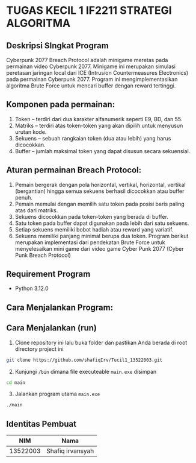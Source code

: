 # TUGAS KECIL 1 IF2211 STRATEGI ALGORITMA

## Deskripsi SIngkat Program

Cyberpunk 2077 Breach Protocol adalah minigame meretas pada permainan video Cyberpunk 2077. Minigame ini merupakan simulasi peretasan jaringan local dari ICE (Intrusion Countermeasures Electronics) pada permainan Cyberpunk 2077. Program ini mengimplementasikan algoritma Brute Force untuk mencari buffer dengan reward tertinggi.

## Komponen pada permainan:

1. Token – terdiri dari dua karakter alfanumerik seperti E9, BD, dan 55.
2. Matriks – terdiri atas token-token yang akan dipilih untuk menyusun urutan kode.
3. Sekuens – sebuah rangkaian token (dua atau lebih) yang harus dicocokkan.
4. Buffer – jumlah maksimal token yang dapat disusun secara sekuensial.
   
## Aturan permainan Breach Protocol:

1. Pemain bergerak dengan pola horizontal, vertikal, horizontal, vertikal (bergantian) hingga
semua sekuens berhasil dicocokkan atau buffer penuh.
2. Pemain memulai dengan memilih satu token pada posisi baris paling atas dari matriks.
3. Sekuens dicocokkan pada token-token yang berada di buffer.
4. Satu token pada buffer dapat digunakan pada lebih dari satu sekuens.
5. Setiap sekuens memiliki bobot hadiah atau reward yang variatif.
6. Sekuens memiliki panjang minimal berupa dua token.
Program berikut merupakan implementasi dari pendekatan Brute Force untuk menyelesaikan mini game dari video game Cyber Punk 2077 (Cyber Punk Breach Protocol)

## Requirement Program

- Python 3.12.0

## Cara Menjalankan Program:

## Cara Menjalankan (run)

1. Clone repository ini lalu buka folder dan pastikan Anda berada di root directory project ini

```bash
git clone https://github.com/shafiqIrv/Tucil1_13522003.git
```

2. Kunjungi `/bin` dimana file executeable `main.exe` disimpan

```bash
cd main
```

3. Jalankan program utama `main.exe`

```bash
./main
```

## Identitas Pembuat

|   NIM    |        Nama         |
| :------: | :-----------------: |
| 13522003 | Shafiq irvansyah |
